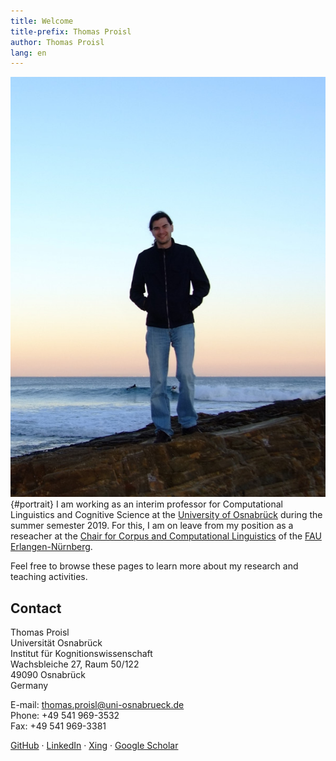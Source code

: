 ```yaml
---
title: Welcome
title-prefix: Thomas Proisl
author: Thomas Proisl
lang: en
---
```


![Thomas Proisl](thomas_proisl.jpg){#portrait} I am working as an
interim professor for Computational Linguistics and Cognitive Science
at the [University of Osnabrück](https://www.uni-osnabrueck.de) during
the summer semester 2019. For this, I am on leave from my position as
a reseacher at the [Chair for Corpus and Computational
Linguistics](https://www.linguistik.fau.de) of the [FAU
Erlangen-Nürnberg](https://www.fau.de).

<!-- I am a computational -->
<!-- linguist working as a researcher at the [Chair for Corpus and -->
<!-- Computational Linguistics](https://www.linguistik.fau.de) of the [FAU -->
<!-- Erlangen-Nürnberg](https://www.fau.de). -->

Feel free to browse these pages to learn more about my research and
teaching activities.


## Contact ##

Thomas Proisl \
Universität Osnabrück \
Institut für Kognitionswissenschaft \
Wachsbleiche 27, Raum 50/122 \
49090 Osnabrück \
Germany

E-mail: [thomas.proisl@uni-osnabrueck.de](mailto:thomas.proisl@uni-osnabrueck.de) \
Phone: +49 541 969-3532 \
Fax: +49 541 969-3381

<!-- Thomas Proisl \ -->
<!-- Friedrich-Alexander-Universität Erlangen-Nürnberg \ -->
<!-- Lehrstuhl für Korpus- und Computerlinguistik \ -->
<!-- Bismarckstr. 6 \ -->
<!-- 91054 Erlangen \ -->
<!-- Germany -->

<!-- E-mail: [thomas.proisl@fau.de](mailto:thomas.proisl@fau.de) \ -->
<!-- Phone: +49 9131 85-25908 \ -->
<!-- Fax: +49 9131 85-29251 -->

[GitHub](https://github.com/tsproisl) ·
[LinkedIn](https://www.linkedin.com/in/thomas-proisl) ·
[Xing](https://www.xing.com/profile/Thomas_Proisl) ·
[Google Scholar](https://scholar.google.de/citations?user=GOnUOS4AAAAJ)

<!-- ## News ## -->
